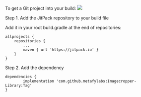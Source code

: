 To get a Git project into your build:
[![](https://jitpack.io/v/metafylabs/Imagecropper-Library.svg)](https://jitpack.io/#metafylabs/Imagecropper-Library)

Step 1. Add the JitPack repository to your build file

Add it in your root build.gradle at the end of repositories:

	allprojects {
		repositories {
			...
			maven { url 'https://jitpack.io' }
		}
	}
Step 2. Add the dependency 

	dependencies {
	        implementation 'com.github.metafylabs:Imagecropper-Library:Tag'
	}
